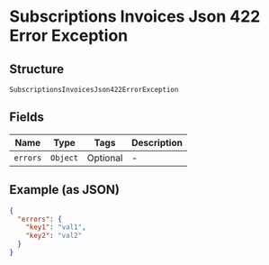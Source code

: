 
# Subscriptions Invoices Json 422 Error Exception

## Structure

`SubscriptionsInvoicesJson422ErrorException`

## Fields

| Name | Type | Tags | Description |
|  --- | --- | --- | --- |
| `errors` | `Object` | Optional | - |

## Example (as JSON)

```json
{
  "errors": {
    "key1": "val1",
    "key2": "val2"
  }
}
```

